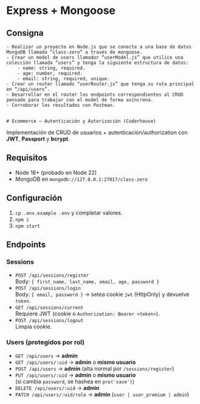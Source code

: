 # Express + Mongoose

## Consigna

    - Realizar un proyecto en Node.js que se conecte a una base de datos MongoDB llamada “class-zero” a través de mongoose.
    - Crear un model de users llamador “userModel.js” que utilice una colección llamada “users” y tenga la siguiente estructura de datos:
        - name: string, required.
        - age: number, required.
        - email: string, required, unique.
    - Crear un router llamado “userRouter.js” que tenga su ruta principal en “/api/users”.
    - Desarrollar en el router los endpoints correspondientes al CRUD pensado para trabajar con el model de forma asíncrona.
    - Corroborar los resultados con Postman.


    # Ecommerce – Autenticación y Autorización (Coderhouse)

Implementación de CRUD de usuarios + autenticación/authorization con **JWT**, **Passport** y **bcrypt**.

## Requisitos

- Node 18+ (probado en Node 22)
- MongoDB en `mongodb://127.0.0.1:27017/class-zero`

## Configuración

1. `cp .env.example .env` y completar valores.
2. `npm i`
3. `npm start`

## Endpoints

### Sessions

- `POST /api/sessions/register`  
  Body: `{ first_name, last_name, email, age, password }`
- `POST /api/sessions/login`  
  Body: `{ email, password }` → setea cookie `jwt` (HttpOnly) y devuelve `token`.
- `GET /api/sessions/current`  
  Requiere JWT (cookie o `Authorization: Bearer <token>`).
- `POST /api/sessions/logout`  
  Limpia cookie.

### Users (protegidos por rol)

- `GET /api/users` → **admin**
- `GET /api/users/:uid` → **admin** o **mismo usuario**
- `POST /api/users` → **admin** (alta normal por `/sessions/register`)
- `PUT /api/users/:uid` → **admin** o **mismo usuario**  
  (si cambia `password`, se hashea en `pre('save')`)
- `DELETE /api/users/:uid` → **admin**
- `PATCH /api/users/:uid/role` → **admin** (`user | user_premium | admin`)
